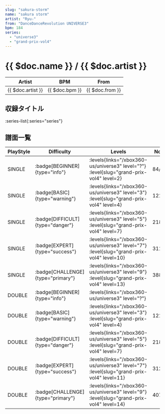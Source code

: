 ```yaml
---
slug: "sakura-storm"
name: "sakura storm"
artist: "Ryu☆"
from: "DanceDanceRevolution UNIVERSE3"
bpm: 184
series:
  - "universe3"
  - "grand-prix-vol4"
---
```


# {{ $doc.name }} / {{ $doc.artist }}

|Artist|BPM|From|
|------|---|----|
|{{ $doc.artist }}|{{ $doc.bpm }}|{{ $doc.from }}|

## 収録タイトル

:series-list{:series="series"}

## 譜面一覧

|PlayStyle|Difficulty|Levels|Notes|Movie|
|---------|----------|------|-----|-----|
|SINGLE| :badge[BEGINNER]{type="info"}|<div class="field is-grouped is-grouped-multiline"> :levels{links="/xbox360-us/universe3" level="?"} :level{slug="grand-prix-vol4" level=2}</div>|84/2||
|SINGLE| :badge[BASIC]{type="warning"}|<div class="field is-grouped is-grouped-multiline"> :levels{links="/xbox360-us/universe3" level="3"} :level{slug="grand-prix-vol4" level=4}</div>|121/5||
|SINGLE| :badge[DIFFICULT]{type="danger"}|<div class="field is-grouped is-grouped-multiline"> :levels{links="/xbox360-us/universe3" level="5"} :level{slug="grand-prix-vol4" level=7}</div>|218/11||
|SINGLE| :badge[EXPERT]{type="success"}|<div class="field is-grouped is-grouped-multiline"> :levels{links="/xbox360-us/universe3" level="7"} :level{slug="grand-prix-vol4" level=10}</div>|311/13||
|SINGLE| :badge[CHALLENGE]{type="primary"}|<div class="field is-grouped is-grouped-multiline"> :levels{links="/xbox360-us/universe3" level="9"} :level{slug="grand-prix-vol4" level=13}</div>|388/8||
|DOUBLE| :badge[BEGINNER]{type="info"}|<div class="field is-grouped is-grouped-multiline"> :levels{links="/xbox360-us/universe3" level="?"}</div>|||
|DOUBLE| :badge[BASIC]{type="warning"}|<div class="field is-grouped is-grouped-multiline"> :levels{links="/xbox360-us/universe3" level="3"} :level{slug="grand-prix-vol4" level=4}</div>|121/5||
|DOUBLE| :badge[DIFFICULT]{type="danger"}|<div class="field is-grouped is-grouped-multiline"> :levels{links="/xbox360-us/universe3" level="5"} :level{slug="grand-prix-vol4" level=7}</div>|218/15||
|DOUBLE| :badge[EXPERT]{type="success"}|<div class="field is-grouped is-grouped-multiline"> :levels{links="/xbox360-us/universe3" level="7"} :level{slug="grand-prix-vol4" level=11}</div>|312/8||
|DOUBLE| :badge[CHALLENGE]{type="primary"}|<div class="field is-grouped is-grouped-multiline"> :levels{links="/xbox360-us/universe3" level="9"} :level{slug="grand-prix-vol4" level=14}</div>|407/8||
